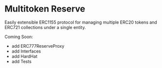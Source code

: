 # Multitoken Reserve

Easily extensible ERC1155 protocol for managing multiple ERC20 tokens and ERC721 collections under a single entity.

Coming Soon:
- add ERC777ReserveProxy
- add Interfaces
- add HardHat
- add Tests

